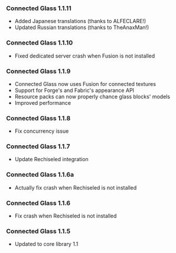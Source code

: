 ### Connected Glass 1.1.11
- Added Japanese translations (thanks to ALFECLARE!)
- Updated Russian translations (thanks to TheAnaxMan!)

### Connected Glass 1.1.10
- Fixed dedicated server crash when Fusion is not installed

### Connected Glass 1.1.9
- Connected Glass now uses Fusion for connected textures
- Support for Forge's and Fabric's appearance API
- Resource packs can now properly chance glass blocks' models
- Improved performance

### Connected Glass 1.1.8
- Fix concurrency issue

### Connected Glass 1.1.7
- Update Rechiseled integration

### Connected Glass 1.1.6a
- Actually fix crash when Rechiseled is not installed

### Connected Glass 1.1.6
- Fix crash when Rechiseled is not installed

### Connected Glass 1.1.5
- Updated to core library 1.1
